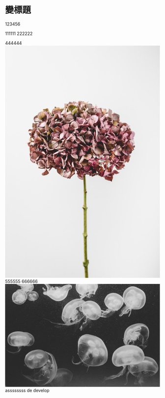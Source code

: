 # 變標題
123456

111111
222222

444444
![cat](./123.jpg) 
555555
666666
![no](456.jpg)
assssssss
de
develop